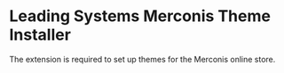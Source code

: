 # Leading Systems Merconis Theme Installer

The extension is required to set up themes for the Merconis online store.